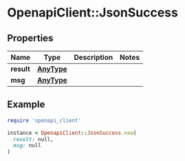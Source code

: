 # OpenapiClient::JsonSuccess

## Properties

| Name | Type | Description | Notes |
| ---- | ---- | ----------- | ----- |
| **result** | [**AnyType**](.md) |  |  |
| **msg** | [**AnyType**](.md) |  |  |

## Example

```ruby
require 'openapi_client'

instance = OpenapiClient::JsonSuccess.new(
  result: null,
  msg: null
)
```

